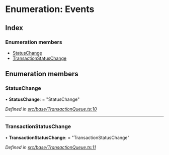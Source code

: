 # Enumeration: Events

## Index

### Enumeration members

* [StatusChange](base.events.md#statuschange)
* [TransactionStatusChange](base.events.md#transactionstatuschange)

## Enumeration members

###  StatusChange

• **StatusChange**: = "StatusChange"

*Defined in [src/base/TransactionQueue.ts:10](https://github.com/PolymathNetwork/polymesh-sdk/blob/6d34df1/src/base/TransactionQueue.ts#L10)*

___

###  TransactionStatusChange

• **TransactionStatusChange**: = "TransactionStatusChange"

*Defined in [src/base/TransactionQueue.ts:11](https://github.com/PolymathNetwork/polymesh-sdk/blob/6d34df1/src/base/TransactionQueue.ts#L11)*
